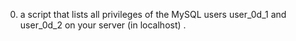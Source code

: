 0. a script that lists all privileges of the MySQL users user_0d_1 and user_0d_2 on your server (in localhost)
.
